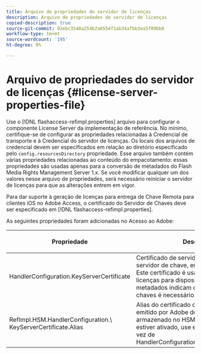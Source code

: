 ```yaml
---
title: Arquivo de propriedades do servidor de licenças
description: Arquivo de propriedades do servidor de licenças
copied-description: true
source-git-commit: 02ebc3548a254b2a6554f1ab34afbb3ea5f09bb8
workflow-type: tm+mt
source-wordcount: '195'
ht-degree: 0%

---
```


# Arquivo de propriedades do servidor de licenças {#license-server-properties-file}

Use o [!DNL flashaccess-refimpl.properties] arquivo para configurar o componente License Server da implementação de referência. No mínimo, certifique-se de configurar as propriedades relacionadas à Credencial de transporte e à Credencial do servidor de licenças. Os locais dos arquivos de credencial devem ser especificados em relação ao diretório especificado pelo `config.resourcesDirectory` propriedade. Esse arquivo também contém várias propriedades relacionadas ao conteúdo do empacotamento: essas propriedades são usadas apenas para a conversão de metadados do Flash Media Rights Management Server 1.x. Se você modificar qualquer um dos valores nesse arquivo de propriedades, será necessário reiniciar o servidor de licenças para que as alterações entrem em vigor.

Para dar suporte à geração de licenças para entrega de Chave Remota para clientes iOS no Adobe Access, o certificado do Servidor de Chaves deve ser especificado em [!DNL flashaccess-refimpl.properties].

As seguintes propriedades foram adicionadas no Acesso ao Adobe:

<table frame="all" colsep="1" rowsep="1" class="+ topic/table adobe-d/table " id="table_xz2_lwy_n4"> 
 <thead class="- topic/thead "> 
  <tr rowsep="1" class="- topic/row "> 
   <th colname="1" class="- topic/entry entry"> <p class="- topic/p ">Propriedade </p> </th> 
   <th colname="2" class="- topic/entry entry"> <p class="- topic/p ">Descrição </p> </th> 
  </tr> 
 </thead>
 <tbody class="- topic/tbody "> 
  <tr rowsep="1" class="- topic/row "> 
   <td colname="1" class="- topic/entry "><span class="codeph"> HandlerConfiguration.KeyServerCertificate</span> </td> 
   <td colname="2" class="- topic/entry "> Certificado de servidor de licença do servidor de chave, emitido pelo Adobe. Este certificado é usado para gerar licenças para dispositivos iOS, quando os metadados indicam que um servidor de chaves é necessário. </td> 
  </tr> 
  <tr rowsep="0" class="- topic/row "> 
   <td colname="1" class="- topic/entry "><span class="codeph"> RefImpl.HSM.HandlerConfiguration.\ KeyServerCertificate.Alias</span> </td> 
   <td colname="2" class="- topic/entry ">Alias do certificado de servidor de licenças emitido por Adobe do servidor de chaves armazenado no HSM. Quando o HSM estiver ativado, use essa propriedade em vez de <span class="codeph"> HandlerConfiguration.KeyServerCertificate</span>. </td> 
  </tr> 
 </tbody> 
</table>
